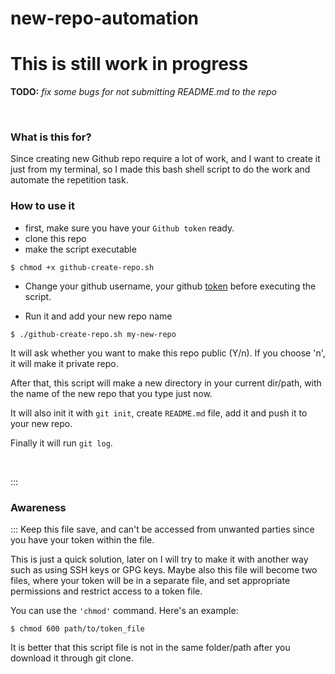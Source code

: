 new-repo-automation
=                  

# This is still work in progress
**TODO:** *fix some bugs for not submitting README.md to the repo*


<br />

### What is this for? ###
Since creating new Github repo require a lot of work, 
and I want to create it just from my terminal, 
so I made this bash shell script to do the work and automate the repetition task.



### How to use it ###
* first, make sure you have your `Github token` ready.
* clone this repo
* make the script executable
```
$ chmod +x github-create-repo.sh
```

* Change your github username, your github [token](https://docs.github.com/en/authentication/keeping-your-account-and-data-secure/managing-your-personal-access-tokens) before executing the script.

* Run it and add your new repo name
```
$ ./github-create-repo.sh my-new-repo
```

It will ask whether you want to make this repo public (Y/n). 
If you choose 'n', it will make it private repo.

After that, this script will make a new directory in your current dir/path, 
with the name of the new repo that you type just now.

It will also init it with `git init`, create `README.md` file, 
add it and push it to your new repo.

Finally it will run `git log`.



<br />

:::
### Awareness ###
:::
Keep this file save, and can't be accessed from unwanted parties since you have your token within the file.

This is just a quick solution, later on I will try to make it with another way such as using SSH keys or GPG keys. Maybe also this file will become two files, where your token will be in a separate file, and set appropriate permissions and restrict access to a token file.

You can use the `'chmod'` command. Here's an example:
```
$ chmod 600 path/to/token_file
```

It is better that this script file is not in the same folder/path after you download it through git clone.
